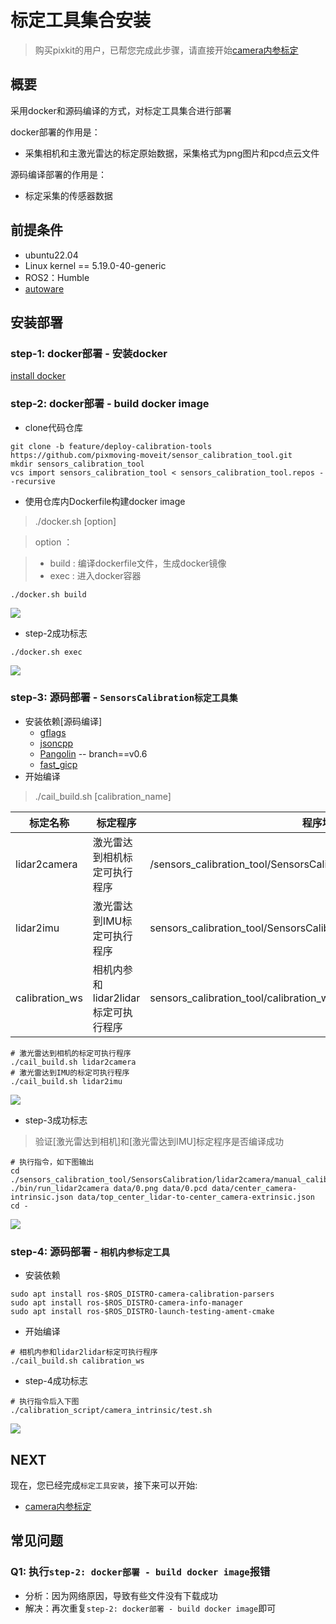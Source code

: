 # 标定工具集合安装
> 购买pixkit的用户，已帮您完成此步骤，请直接开始[camera内参标定](./camera%E5%86%85%E5%8F%82%E6%A0%87%E5%AE%9A.md)
## 概要
采用docker和源码编译的方式，对标定工具集合进行部署

docker部署的作用是：

- 采集相机和主激光雷达的标定原始数据，采集格式为png图片和pcd点云文件

源码编译部署的作用是：

- 标定采集的传感器数据

## 前提条件
- ubuntu22.04
- Linux kernel == 5.19.0-40-generic
- ROS2：Humble
- [autoware](https://github.com/pixmoving-moveit/Autoware/tree/feature/pixkit_sensors)


## 安装部署
### step-1: docker部署 - 安装docker
[install docker](https://docs.docker.com/engine/install/ubuntu/)

### step-2: docker部署 - build docker image
- clone代码仓库
```shell
git clone -b feature/deploy-calibration-tools https://github.com/pixmoving-moveit/sensor_calibration_tool.git
mkdir sensors_calibration_tool
vcs import sensors_calibration_tool < sensors_calibration_tool.repos --recursive
```

- 使用仓库内Dockerfile构建docker image

> ./docker.sh [option]

> option ：

> - build : 编译dockerfile文件，生成docker镜像
> - exec : 进入docker容器
```shell
./docker.sh build
```

![](./image/install/dockerfile_build.jpg)
- step-2成功标志
```shell
./docker.sh exec
```

![](./image/install/dock_exec.jpg)

### step-3: 源码部署 - `SensorsCalibration标定工具集`

- 安装依赖[源码编译]
    - [gflags](https://github.com/gflags/gflags)
    - [jsoncpp](https://github.com/open-source-parsers/jsoncpp)
    - [Pangolin](https://github.com/stevenlovegrove/Pangolin/tree/v0.6) -- branch==v0.6
    - [fast_gicp](https://github.com/SMRT-AIST/fast_gicp)
- 开始编译

> ./cail_build.sh [calibration_name]

|  标定名称   | 标定程序 | 程序地址
|  ----  | ----  | ----  |
| lidar2camera | 激光雷达到相机标定可执行程序 | /sensors_calibration_tool/SensorsCalibration/lidar2camera/manual_calib/
|lidar2imu|激光雷达到IMU标定可执行程序|sensors_calibration_tool/SensorsCalibration/lidar2imu/manual_calib/
|calibration_ws|相机内参和lidar2lidar标定可执行程序|sensors_calibration_tool/calibration_ws/


```shell
# 激光雷达到相机的标定可执行程序
./cail_build.sh lidar2camera
# 激光雷达到IMU的标定可执行程序
./cail_build.sh lidar2imu
```
![](./image/install/SensorsCalibration_build.jpg)


- step-3成功标志
> 验证[激光雷达到相机]和[激光雷达到IMU]标定程序是否编译成功

```shell
# 执行指令，如下图输出
cd ./sensors_calibration_tool/SensorsCalibration/lidar2camera/manual_calib/
./bin/run_lidar2camera data/0.png data/0.pcd data/center_camera-intrinsic.json data/top_center_lidar-to-center_camera-extrinsic.json
cd -
```
![](./image/install/run_lidar2camera.jpg)


### step-4: 源码部署 - `相机内参标定工具`
- 安装依赖
```shell
sudo apt install ros-$ROS_DISTRO-camera-calibration-parsers
sudo apt install ros-$ROS_DISTRO-camera-info-manager
sudo apt install ros-$ROS_DISTRO-launch-testing-ament-cmake
```

- 开始编译
```shell
# 相机内参和lidar2lidar标定可执行程序
./cail_build.sh calibration_ws
```

- step-4成功标志
```shell
# 执行指令后入下图
./calibration_script/camera_intrinsic/test.sh 
```

![](./image/camera_intrinsic/camera_intrinsic_test.gif)

## NEXT
现在，您已经完成`标定工具安装`，接下来可以开始:
- [camera内参标定](./camera%E5%86%85%E5%8F%82%E6%A0%87%E5%AE%9A.md)

## 常见问题
### Q1: 执行`step-2: docker部署 - build docker image`报错
- 分析：因为网络原因，导致有些文件没有下载成功
- 解决：再次重复`step-2: docker部署 - build docker image`即可
